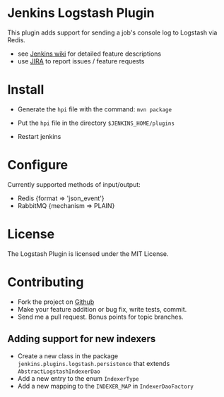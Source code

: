 Jenkins Logstash Plugin
=======================

This plugin adds support for sending a job's console log to Logstash via Redis.

* see [Jenkins wiki](https://wiki.jenkins-ci.org/display/JENKINS/Logstash+Plugin) for detailed feature descriptions
* use [JIRA](https://issues.jenkins-ci.org) to report issues / feature requests

Install
=======

* Generate the `hpi` file with the command: `mvn package`

* Put the `hpi` file in the directory `$JENKINS_HOME/plugins`
* Restart jenkins

Configure
=========

Currently supported methods of input/output:

* Redis {format => 'json_event'}
* RabbitMQ {mechanism => PLAIN}

License
=======

The Logstash Plugin is licensed under the MIT License.

Contributing
============

* Fork the project on [Github](https://github.com/jenkinsci/logstash-plugin)
* Make your feature addition or bug fix, write tests, commit.
* Send me a pull request. Bonus points for topic branches.

Adding support for new indexers
-------------------------------

* Create a new class in the package `jenkins.plugins.logstash.persistence` that extends `AbstractLogstashIndexerDao`
* Add a new entry to the enum `IndexerType`
* Add a new mapping to the `INDEXER_MAP` in `IndexerDaoFactory`
